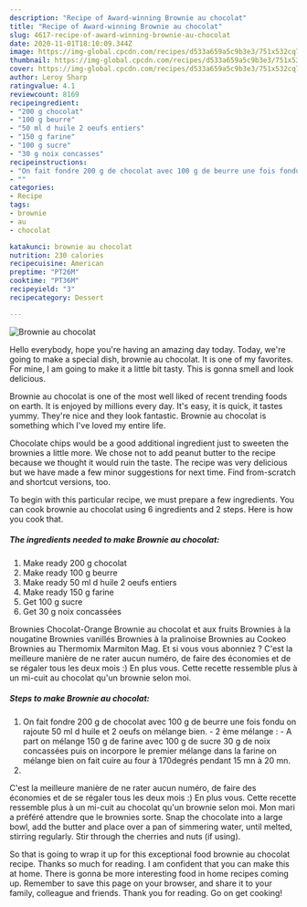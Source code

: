 ```yaml
---
description: "Recipe of Award-winning Brownie au chocolat"
title: "Recipe of Award-winning Brownie au chocolat"
slug: 4617-recipe-of-award-winning-brownie-au-chocolat
date: 2020-11-01T18:10:09.344Z
image: https://img-global.cpcdn.com/recipes/d533a659a5c9b3e3/751x532cq70/brownie-au-chocolat-photo-principale-de-la-recette.jpg
thumbnail: https://img-global.cpcdn.com/recipes/d533a659a5c9b3e3/751x532cq70/brownie-au-chocolat-photo-principale-de-la-recette.jpg
cover: https://img-global.cpcdn.com/recipes/d533a659a5c9b3e3/751x532cq70/brownie-au-chocolat-photo-principale-de-la-recette.jpg
author: Leroy Sharp
ratingvalue: 4.1
reviewcount: 8169
recipeingredient:
- "200 g chocolat"
- "100 g beurre"
- "50 ml d huile 2 oeufs entiers"
- "150 g farine"
- "100 g sucre"
- "30 g noix concasses"
recipeinstructions:
- "On fait fondre 200 g de chocolat avec 100 g de beurre une fois fondu on rajoute 50 ml d huile et 2 oeufs on mélange bien.  2 ème mélange : A part on mélange 150 g de farine avec 100 g de sucre 30 g de noix concassées puis on incorpore le premier mélange dans la farine on mélange bien on fait cuire au four à 170degrés pendant 15 mn à 20 mn."
- ""
categories:
- Recipe
tags:
- brownie
- au
- chocolat

katakunci: brownie au chocolat 
nutrition: 230 calories
recipecuisine: American
preptime: "PT26M"
cooktime: "PT36M"
recipeyield: "3"
recipecategory: Dessert

---
```



![Brownie au chocolat](https://img-global.cpcdn.com/recipes/d533a659a5c9b3e3/751x532cq70/brownie-au-chocolat-photo-principale-de-la-recette.jpg)

Hello everybody, hope you're having an amazing day today. Today, we're going to make a special dish, brownie au chocolat. It is one of my favorites. For mine, I am going to make it a little bit tasty. This is gonna smell and look delicious.

Brownie au chocolat is one of the most well liked of recent trending foods on earth. It is enjoyed by millions every day. It's easy, it is quick, it tastes yummy. They're nice and they look fantastic. Brownie au chocolat is something which I've loved my entire life.

Chocolate chips would be a good additional ingredient just to sweeten the brownies a little more. We chose not to add peanut butter to the recipe because we thought it would ruin the taste. The recipe was very delicious but we have made a few minor suggestions for next time. Find from-scratch and shortcut versions, too.


To begin with this particular recipe, we must prepare a few ingredients. You can cook brownie au chocolat using 6 ingredients and 2 steps. Here is how you cook that.

<!--inarticleads1-->

##### The ingredients needed to make Brownie au chocolat:

1. Make ready 200 g chocolat
1. Make ready 100 g beurre
1. Make ready 50 ml d huile 2 oeufs entiers
1. Make ready 150 g farine
1. Get 100 g sucre
1. Get 30 g noix concassées


Brownies Chocolat-Orange Brownie au chocolat et aux fruits Brownies à la nougatine Brownies vanillés Brownies à la pralinoise Brownies au Cookeo Brownies au Thermomix Marmiton Mag. Et si vous vous abonniez ? C&#39;est la meilleure manière de ne rater aucun numéro, de faire des économies et de se régaler tous les deux mois :) En plus vous. Cette recette ressemble plus à un mi-cuit au chocolat qu&#39;un brownie selon moi. 

<!--inarticleads2-->

##### Steps to make Brownie au chocolat:

1. On fait fondre 200 g de chocolat avec 100 g de beurre une fois fondu on rajoute 50 ml d huile et 2 oeufs on mélange bien.  - 2 ème mélange : - A part on mélange 150 g de farine avec 100 g de sucre 30 g de noix concassées puis on incorpore le premier mélange dans la farine on mélange bien on fait cuire au four à 170degrés pendant 15 mn à 20 mn.
1. 


C&#39;est la meilleure manière de ne rater aucun numéro, de faire des économies et de se régaler tous les deux mois :) En plus vous. Cette recette ressemble plus à un mi-cuit au chocolat qu&#39;un brownie selon moi. Mon mari a préféré attendre que le brownies sorte. Snap the chocolate into a large bowl, add the butter and place over a pan of simmering water, until melted, stirring regularly. Stir through the cherries and nuts (if using). 

So that is going to wrap it up for this exceptional food brownie au chocolat recipe. Thanks so much for reading. I am confident that you can make this at home. There is gonna be more interesting food in home recipes coming up. Remember to save this page on your browser, and share it to your family, colleague and friends. Thank you for reading. Go on get cooking!
